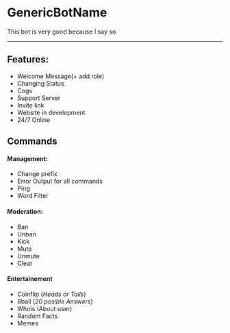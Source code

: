 # GenericBotName

This bot is very good because I say so

---

## Features:

* Welcome Message(+ add role)
* Changing Status
* Cogs
* Support Server
* Invite link
* Website in development
* 24/7 Online
## Commands

#### Management:

* Change prefix
* Error Output for all commands
* Ping
* Word Filter

#### Moderation:

* Ban
* Unban
* Kick
* Mute
* Unmute
* Clear

#### Entertainement

+ Coinflip (_Heads or Tails_)
+ 8ball (_20 posible Answers_)
+ Whois (About user)
+ Random Facts
+ Memes
